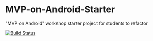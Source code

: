 # MVP-on-Android-Starter
"MVP on Android" workshop starter project for students to refactor

[![Build Status](https://travis-ci.org/sswierczek/MVP-on-Android-Starter.svg?branch=master)](https://travis-ci.org/sswierczek/MVP-on-Android-Starter)